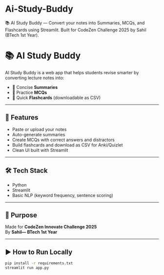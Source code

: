 # Ai-Study-Buddy
📚 AI Study Buddy — Convert your notes into Summaries, MCQs, and Flashcards using Streamlit.  Built for CodeZen Challenge 2025 by Sahil (BTech 1st Year).
# 📚 AI Study Buddy

AI Study Buddy is a web app that helps students revise smarter by converting lecture notes into:
- 📝 Concise **Summaries**
- 🧠 Practice **MCQs**
- 🎴 Quick **Flashcards** (downloadable as CSV)

---

## 🚀 Features
- Paste or upload your notes
- Auto-generate summaries
- Create MCQs with correct answers and distractors
- Build flashcards and download as CSV for Anki/Quizlet
- Clean UI built with Streamlit

---

## 🛠️ Tech Stack
- Python
- Streamlit
- Basic NLP (keyword frequency, sentence scoring)

---

## 🏫 Purpose
Made for **CodeZen Innovate Challenge 2025**  
By **Sahil— BTech 1st Year**

---

## ▶️ How to Run Locally
```bash
pip install -r requirements.txt
streamlit run app.py
